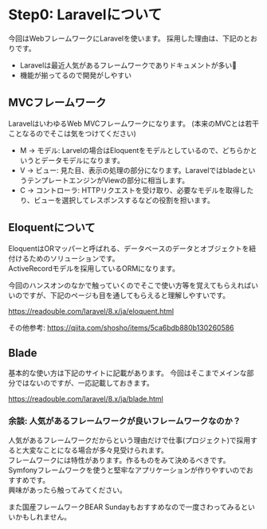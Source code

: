 # Step0: Laravelについて

今回はWebフレームワークにLaravelを使います。
採用した理由は、下記のとおりです。

- Laravelは最近人気があるフレームワークでありドキュメントが多い
- 機能が揃ってるので開発がしやすい

## MVCフレームワーク

LaravelはいわゆるWeb MVCフレームワークになります。
(本来のMVCとは若干ことなるのでそこは気をつけてください)

- M -> モデル: Larvelの場合はEloquentをモデルとしているので、どちらかというとデータモデルになります。
- V -> ビュー: 見た目、表示の処理の部分になります。LaravelではbladeというテンプレートエンジンがViewの部分に相当します。
- C -> コントローラ: HTTPリクエストを受け取り、必要なモデルを取得したり、ビューを選択してレスポンスするなどの役割を担います。


## Eloquentについて

EloquentはORマッパーと呼ばれる、データベースのデータとオブジェクトを紐付けるためのソリューションです。  
ActiveRecordモデルを採用しているORMになります。

今回のハンスオンのなかで触っていくのでそこで使い方等を覚えてもらえればいいのですが、下記のページも目を通してもらえると理解しやすいです。


https://readouble.com/laravel/8.x/ja/eloquent.html


その他参考: https://qiita.com/shosho/items/5ca6bdb880b130260586

## Blade

基本的な使い方は下記のサイトに記載があります。
今回はそこまでメインな部分ではないのですが、一応記載しておきます。

https://readouble.com/laravel/8.x/ja/blade.html


### 余談: 人気があるフレームワークが良いフレームワークなのか？

人気があるフレームワークだからという理由だけで仕事(プロジェクト)で採用すると大変なことになる場合が多々見受けられます。  
フレームワークには特性があります。作るものをみて決めるべきです。  
Symfonyフレームワークを使うと堅牢なアプリケーションが作りやすいのでおすすめです。  
興味があったら触ってみてください。  

また国産フレームワークBEAR Sundayもおすすめなので一度さわってみるといいかもしれません。  


